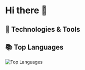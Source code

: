 # Hi there 👋

## 🔧 Technologies & Tools

## 📚 Top Languages

![Top Languages](https://github-readme-stats.vercel.app/api/top-langs/?username=GoncaloVCorreia&layout=compact&theme=radical)


